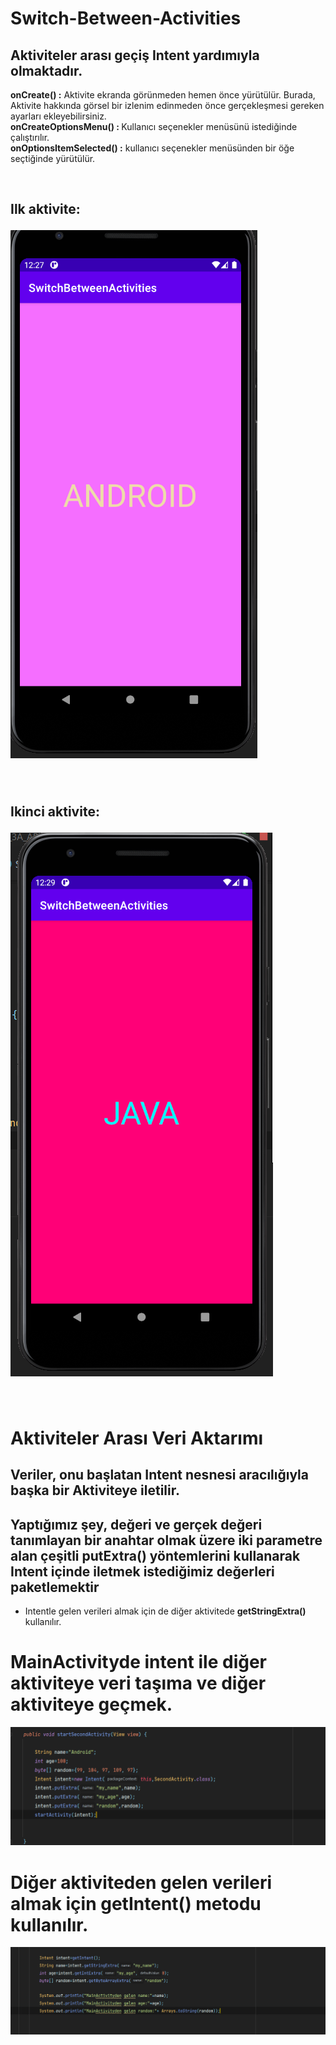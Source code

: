 # Switch-Between-Activities
## Aktiviteler arası geçiş Intent yardımıyla olmaktadır. 
<p><b>onCreate() :</b> Aktivite ekranda görünmeden hemen önce yürütülür. Burada, Aktivite hakkında görsel bir izlenim edinmeden önce gerçekleşmesi gereken ayarları ekleyebilirsiniz.<br>
<b>onCreateOptionsMenu() : </b> Kullanıcı seçenekler menüsünü istediğinde çalıştırılır.<br>
<b>onOptionsItemSelected() :</b> kullanıcı seçenekler menüsünden bir öğe seçtiğinde yürütülür.
</p><br>
<h2>Ilk aktivite:<br>
  
  ![firstActivity](https://github.com/isilay-subasi/Switch-Between-Activities/blob/main/images/firsActivitiy.PNG)
  
</h2><br>
<h2>Ikinci aktivite:<br>
  
  ![secondActivity](https://github.com/isilay-subasi/Switch-Between-Activities/blob/main/images/secondActivity.PNG)
 
</h2><br> 


# Aktiviteler Arası Veri Aktarımı
## Veriler, onu başlatan Intent nesnesi aracılığıyla başka bir Aktiviteye iletilir.
## Yaptığımız şey, değeri ve gerçek değeri tanımlayan bir anahtar olmak üzere iki parametre alan çeşitli<b> putExtra() </b>yöntemlerini kullanarak Intent içinde iletmek istediğimiz değerleri paketlemektir
- Intentle gelen verileri almak için de diğer aktivitede <b>getStringExtra()</b> kullanılır.<br>

# MainActivityde intent ile diğer aktiviteye veri taşıma ve diğer aktiviteye geçmek.


![firstCode](https://github.com/isilay-subasi/Switch-Between-Activities/blob/main/images/firstCode.PNG)

# Diğer aktiviteden gelen verileri almak için getIntent() metodu kullanılır.

![secondCode](https://github.com/isilay-subasi/Switch-Between-Activities/blob/main/images/secondCode.PNG)


